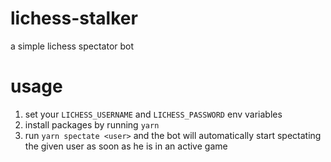 # lichess-stalker
a simple lichess spectator bot

# usage
1) set your `LICHESS_USERNAME` and `LICHESS_PASSWORD` env variables
2) install packages by running `yarn`
3) run `yarn spectate <user>` and the bot will automatically start spectating the given user as soon as he is in an active game
